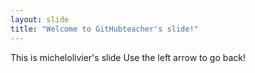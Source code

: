 ```yaml
---
layout: slide
title: "Welcome to GitHubteacher's slide!"
---
```

This is michelolivier's slide
Use the left arrow to go back!
